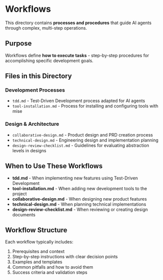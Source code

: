 # Workflows

This directory contains **processes and procedures** that guide AI agents through complex, multi-step operations.

## Purpose

Workflows define **how to execute tasks** - step-by-step procedures for accomplishing specific development goals.

## Files in this Directory

### Development Processes

- `tdd.md` - Test-Driven Development process adapted for AI agents
- `tool-installation.md` - Process for installing and configuring tools with mise

### Design & Architecture

- `collaborative-design.md` - Product design and PRD creation process
- `technical-design.md` - Engineering design and implementation planning
- `design-review-checklist.md` - Guidelines for evaluating abstraction levels in designs

## When to Use These Workflows

- **tdd.md** - When implementing new features using Test-Driven Development
- **tool-installation.md** - When adding new development tools to the project
- **collaborative-design.md** - When designing new product features
- **technical-design.md** - When planning technical implementations
- **design-review-checklist.md** - When reviewing or creating design documents

## Workflow Structure

Each workflow typically includes:

1. Prerequisites and context
2. Step-by-step instructions with clear decision points
3. Examples and templates
4. Common pitfalls and how to avoid them
5. Success criteria and validation steps
